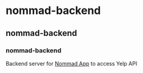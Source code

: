 # nommad-backend
## nommad-backend
### nommad-backend
Backend server for [Nommad App](https://nommad-app.firebaseapp.com/) to access Yelp API
